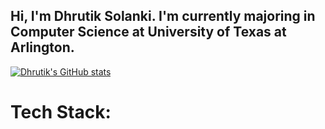 ## Hi, I'm Dhrutik Solanki. I'm currently majoring in Computer Science at University of Texas at Arlington.

[![Dhrutik's GitHub stats](https://github-readme-stats.vercel.app/api?username=DhrutikS257&show_icons=true&theme=tokyonight)](https://github.com/DhrutikS257)

# Tech Stack:

